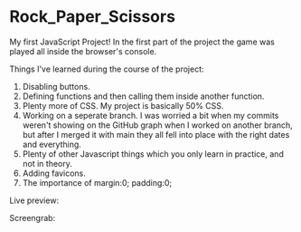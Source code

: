 # Rock_Paper_Scissors
My first JavaScript Project!
In the first part of the project the game was played all inside the browser's console. 

Things I've learned during the course of the project:

1. Disabling buttons.
2. Defining functions and then calling them inside another function.
3. Plenty more of CSS. My project is basically 50% CSS.
4. Working on a seperate branch. I was worried a bit when my commits weren't showing on the GitHub graph
when I worked on another branch, but after I merged it with main they all fell into place with the right dates and everything.
5. Plenty of other Javascript things which you only learn in practice, and not in theory.
6. Adding favicons.
7. The importance of  margin:0;
                      padding:0;



Live preview:


Screengrab:
